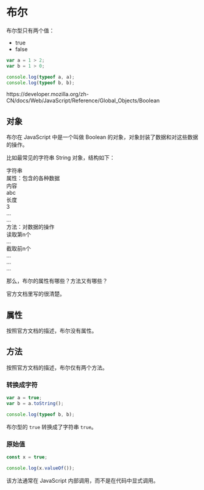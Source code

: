 # 布尔

布尔型只有两个值：

- true
- false

<div class="run"></div>

```JavaScript
var a = 1 > 2;
var b = 1 > 0;

console.log(typeof a, a);
console.log(typeof b, b);
```

<div class="o">https://developer.mozilla.org/zh-CN/docs/Web/JavaScript/Reference/Global_Objects/Boolean</div>

## 对象

布尔在 JavaScript 中是一个叫做 Boolean 的对象，对象封装了数据和对这些数据的操作。

比如最常见的字符串 String 对象，结构如下：

<div class="bg-cyan flex flex-col gap-2">
  <div class="brick">字符串</div>
    <div class="bg-cyan mx-4 flex flex-col gap-2 pb-4">
      <div class="text-center bg-sky">属性：包含的各种数据</div>
      <div class="flex flex-row justify-center">
        <div class="bg-sky text-center px-4 w-36 rounded-none">内容</div>
        <div class="bg-yellow text-center px-4 w-24 rounded-none">abc</div>
      </div>
      <div class="flex flex-row justify-center">
        <div class="bg-sky text-center px-4 w-36 rounded-none">长度</div>
        <div class="bg-yellow text-center px-4 w-24 rounded-none">3</div>
      </div>
      <div class="flex flex-row justify-center">
        <div class="bg-sky text-center px-4 w-36 rounded-none">...</div>
        <div class="bg-yellow text-center px-4 w-24 rounded-none">...</div>
      </div>
    </div>
    <div class="bg-cyan mx-4 flex flex-col gap-2 mb-4 pb-4">
      <div class="text-center bg-sky">方法：对数据的操作</div>
      <div class="flex flex-row justify-center">
        <div class="bg-sky text-center px-4 w-36 rounded-none">读取第n个</div>
        <div class="bg-yellow text-center px-4 w-24 rounded-none">...</div>
      </div>
      <div class="flex flex-row justify-center">
        <div class="bg-sky text-center px-4 w-36 rounded-none">截取前n个</div>
        <div class="bg-yellow text-center px-4 w-24 rounded-none">...</div>
      </div>
      <div class="flex flex-row justify-center">
        <div class="bg-sky text-center px-4 w-36 rounded-none">...</div>
        <div class="bg-yellow text-center px-4 w-24 rounded-none">...</div>
      </div>
    </div>
</div>

那么，布尔的属性有哪些？方法又有哪些？

官方文档里写的很清楚。

## 属性

按照官方文档的描述，布尔没有属性。

## 方法

按照官方文档的描述，布尔仅有两个方法。

### 转换成字符

<div class="run"></div>

```javaScript
var a = true;
var b = a.toString();

console.log(typeof b, b);
```

布尔型的 `true` 转换成了字符串 `true`。

### 原始值

<div class="run"></div>

```javaScript
const x = true;

console.log(x.valueOf());
```

该方法通常在 JavaScript 内部调用，而不是在代码中显式调用。
